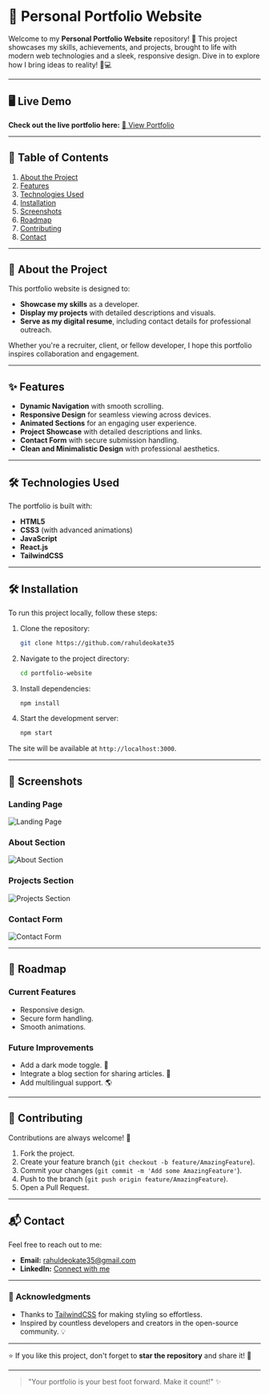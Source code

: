 # 🌟 Personal Portfolio Website

Welcome to my **Personal Portfolio Website** repository! 🚀
This project showcases my skills, achievements, and projects, brought to life with modern web technologies and a sleek, responsive design. Dive in to explore how I bring ideas to reality! 🎨💻

---

## 🖥️ Live Demo

**Check out the live portfolio here:** [🔗 View Portfolio](rahulportfolioprofile.netlify.app)

---

## 📖 Table of Contents

1. [About the Project](#about-the-project)
2. [Features](#features)
3. [Technologies Used](#technologies-used)
4. [Installation](#installation)
5. [Screenshots](#screenshots)
6. [Roadmap](#roadmap)
7. [Contributing](#contributing)
8. [Contact](#contact)

---

## 📜 About the Project

This portfolio website is designed to:
- **Showcase my skills** as a developer.
- **Display my projects** with detailed descriptions and visuals.
- **Serve as my digital resume**, including contact details for professional outreach.

Whether you're a recruiter, client, or fellow developer, I hope this portfolio inspires collaboration and engagement.

---

## ✨ Features

- **Dynamic Navigation** with smooth scrolling.
- **Responsive Design** for seamless viewing across devices.
- **Animated Sections** for an engaging user experience.
- **Project Showcase** with detailed descriptions and links.
- **Contact Form** with secure submission handling.
- **Clean and Minimalistic Design** with professional aesthetics.

---

## 🛠️ Technologies Used

The portfolio is built with:

- **HTML5**
- **CSS3** (with advanced animations)
- **JavaScript**
- **React.js**
- **TailwindCSS**

---

## 🛠️ Installation

To run this project locally, follow these steps:

1. Clone the repository:
   ```bash
   git clone https://github.com/rahuldeokate35
   ```
2. Navigate to the project directory:
   ```bash
   cd portfolio-website
   ```
3. Install dependencies:
   ```bash
   npm install
   ```
4. Start the development server:
   ```bash
   npm start
   ```

The site will be available at `http://localhost:3000`.

---

## 📸 Screenshots

### Landing Page
![Landing Page](./public/images/home.png)

### About Section
![ About Section ](./public/images/about.png)

### Projects Section
![Projects Section](./public/images/project.png)

### Contact Form
![Contact Form](./public/images/contact.png)

---

## 🚀 Roadmap

### Current Features
- Responsive design.
- Secure form handling.
- Smooth animations.

### Future Improvements
- Add a dark mode toggle. 🌙
- Integrate a blog section for sharing articles. 📝
- Add multilingual support. 🌎

---

## 🤝 Contributing

Contributions are always welcome! 🙌

1. Fork the project.
2. Create your feature branch (`git checkout -b feature/AmazingFeature`).
3. Commit your changes (`git commit -m 'Add some AmazingFeature'`).
4. Push to the branch (`git push origin feature/AmazingFeature`).
5. Open a Pull Request.

---

## 📬 Contact

Feel free to reach out to me:

- **Email:** [rahuldeokate35@gmail.com](mailto:rahuldeokate35@gmail.com)
- **LinkedIn:** [Connect with me](https://www.linkedin.com/in/rahul-devkate-41814033a)

---

### 🙌 Acknowledgments

- Thanks to [TailwindCSS](https://tailwindcss.com/) for making styling so effortless.
- Inspired by countless developers and creators in the open-source community. 💡

---

⭐ If you like this project, don't forget to **star the repository** and share it! 🚀

---

> "Your portfolio is your best foot forward. Make it count!" ✨
